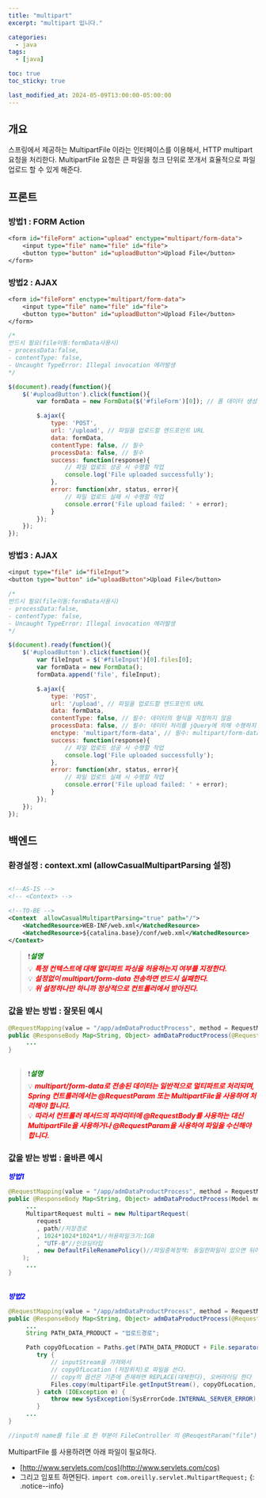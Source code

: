 ```yaml
---
title: "multipart"
excerpt: "multipart 입니다."

categories:
  - java
tags:
  - [java]

toc: true
toc_sticky: true

last_modified_at: 2024-05-09T13:00:00-05:00:00
---
```



## 개요 
스프링에서 제공하는 MultipartFile 이라는 인터페이스를 이용해서, HTTP multipart 요청을 처리한다. MultipartFile 요청은 큰 파일을 청크 단위로 쪼개서 효율적으로 파일 업로드 할 수 있게 해준다.



## 프론트
### 방법1 : FORM Action
```jsp
<form id="fileForm" action="upload" enctype="multipart/form-data">
    <input type="file" name="file" id="file">
    <button type="button" id="uploadButton">Upload File</button>
</form>

```

### 방법2 : AJAX
```jsp
<form id="fileForm" enctype="multipart/form-data">
    <input type="file" name="file" id="file">
    <button type="button" id="uploadButton">Upload File</button>
</form>

```

```js
/* 
반드시 필요(file이동:formData사용시)
- processData:false,
- contentType: false,
- Uncaught TypeError: Illegal invocation 에러발생
*/

$(document).ready(function(){
    $('#uploadButton').click(function(){
        var formData = new FormData($('#fileForm')[0]); // 폼 데이터 생성

        $.ajax({
            type: 'POST',
            url: '/upload', // 파일을 업로드할 엔드포인트 URL
            data: formData,
            contentType: false, // 필수
            processData: false, // 필수
            success: function(response){
                // 파일 업로드 성공 시 수행할 작업
                console.log('File uploaded successfully');
            },
            error: function(xhr, status, error){
                // 파일 업로드 실패 시 수행할 작업
                console.error('File upload failed: ' + error);
            }
        });
    });
});

```

### 방법3 : AJAX
```jsp
<input type="file" id="fileInput">
<button type="button" id="uploadButton">Upload File</button>

```

```js
/* 
반드시 필요(file이동:formData사용시)
- processData:false,
- contentType: false,
- Uncaught TypeError: Illegal invocation 에러발생
*/

$(document).ready(function(){
    $('#uploadButton').click(function(){
        var fileInput = $('#fileInput')[0].files[0];
        var formData = new FormData();
        formData.append('file', fileInput);

        $.ajax({
            type: 'POST',
            url: '/upload', // 파일을 업로드할 엔드포인트 URL
            data: formData,
            contentType: false, // 필수: 데이터의 형식을 지정하지 않음
            processData: false, // 필수: 데이터 처리를 jQuery에 의해 수행하지 않음
            enctype: 'multipart/form-data', // 필수: multipart/form-data 형식 지정
            success: function(response){
                // 파일 업로드 성공 시 수행할 작업
                console.log('File uploaded successfully');
            },
            error: function(xhr, status, error){
                // 파일 업로드 실패 시 수행할 작업
                console.error('File upload failed: ' + error);
            }
        });
    });
});

```



## 백엔드
### 환경설정 : context.xml (allowCasualMultipartParsing 설정)
```xml

<!--AS-IS -->
<!-- <Context> -->

<!--TO-BE -->
<Context  allowCasualMultipartParsing="true" path="/">
    <WatchedResource>WEB-INF/web.xml</WatchedResource>
    <WatchedResource>${catalina.base}/conf/web.xml</WatchedResource>
</Context>

```

> ❗<span style='color:green'>***설명***</span>  
> 💡 ***<span style='color:red'>특정 컨텍스트에 대해 멀티파트 파싱을 허용하는지 여부를 지정한다.</span>***  
> 💡 ***<span style='color:red'>설정없이 multipart/form-data 전송하면 반드시 실패한다. </span>***  
> 💡 ***<span style='color:red'>위 설정하나만 하니까 정상적으로 컨트롤러에서 받아진다.</span>***  




### 값을 받는 방법 : 잘못된 예시

```java
@RequestMapping(value = "/app/admDataProductProcess", method = RequestMethod.POST)
public @ResponseBody Map<String, Object> admDataProductProcess(@RequestBody Map<String, Object> params, HttpServletRequest request) {
     ...
}
     
```

> ❗<span style='color:green'>***설명***</span>  
> 💡 ***<span style='color:red'>multipart/form-data로 전송된 데이터는 일반적으로 멀티파트로 처리되며, Spring 컨트롤러에서는 @RequestParam 또는 MultipartFile을 사용하여 처리해야 합니다.</span>***  
> 💡 ***<span style='color:red'>따라서 컨트롤러 메서드의 파라미터에 @RequestBody를 사용하는 대신 MultipartFile을 사용하거나 @RequestParam을 사용하여 파일을 수신해야 합니다.</span>***  


### 값을 받는 방법 : 올바른 예시

<span style='color:blue'>***방법1***</span>
 
```java
@RequestMapping(value = "/app/admDataProductProcess", method = RequestMethod.POST)
public @ResponseBody Map<String, Object> admDataProductProcess(Model model, HttpServletRequest request) {
     ...
     MultipartRequest multi = new MultipartRequest(
		request
		, path//저장경로
		, 1024*1024*1024*1//허용파일크기:1GB
		, "UTF-8"//인코딩타입
		, new DefaultFileRenamePolicy()//파일중복정책: 동일한파일이 있으면 뒤에 숫자를 추가
	);
     ...
}
     
```

<span style='color:blue'>***방법2***</span>

```java
@RequestMapping(value = "/app/admDataProductProcess", method = RequestMethod.POST)
public @ResponseBody Map<String, Object> admDataProductProcess(@RequestParam("uploadfile") MultipartFile file, HttpServletRequest request) {
     ...
     String PATH_DATA_PRODUCT = "업로드경로";

     Path copyOfLocation = Paths.get(PATH_DATA_PRODUCT + File.separator + StringUtils.cleanPath(multipartFile.getOriginalFilename()));
        try {
            // inputStream을 가져와서
            // copyOfLocation (저장위치)로 파일을 쓴다.
            // copy의 옵션은 기존에 존재하면 REPLACE(대체한다), 오버라이딩 한다
            Files.copy(multipartFile.getInputStream(), copyOfLocation, StandardCopyOption.REPLACE_EXISTING);
        } catch (IOException e) {
            throw new SysException(SysErrorCode.INTERNAL_SERVER_ERROR);
        }
     ...
}

//input의 name를 file 로 한 부분이 FileController 의 @ReuqestParam("file") 이 부분과 일치해야 한다

```






MultipartFile 를 사용하려면 아래 파일이 필요하다.  
- [http://www.servlets.com/cos](http://www.servlets.com/cos)
- 그리고 임포트 하면된다. `import com.oreilly.servlet.MultipartRequest;`
{: .notice--info}

